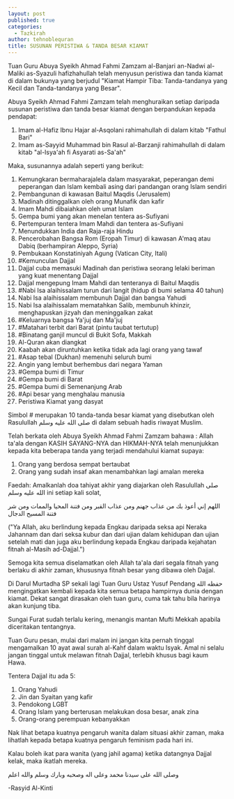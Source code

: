 ```yaml
---
layout: post
published: true
categories:
  - Tazkirah
author: tehnoblequran
title: SUSUNAN PERISTIWA & TANDA BESAR KIAMAT
---
```

Tuan Guru Abuya Syeikh Ahmad Fahmi Zamzam al-Banjari an-Nadwi al-Maliki as-Syazuli hafizhahullah telah menyusun peristiwa dan tanda kiamat di dalam bukunya yang berjudul "Kiamat Hampir Tiba: Tanda-tandanya yang Kecil dan Tanda-tandanya yang Besar".

Abuya Syeikh Ahmad Fahmi Zamzam telah menghuraikan setiap daripada susunan peristiwa dan tanda besar kiamat dengan berpandukan kepada pendapat:

1) Imam al-Hafiz Ibnu Hajar al-Asqolani rahimahullah di dalam kitab "Fathul Bari"
2) Imam as-Sayyid Muhammad bin Rasul al-Barzanji rahimahullah di dalam kitab "al-Isya'ah fi Asyarati as-Sa'ah" 

Maka, susunannya adalah seperti yang berikut:

1. Kemungkaran bermaharajalela dalam masyarakat, peperangan demi peperangan dan Islam kembali asing dari pandangan orang Islam sendiri
2. Pembangunan di kawasan Baitul Maqdis (Jerusalem) 
3. Madinah ditinggalkan oleh orang Munafik dan kafir
4. Imam Mahdi dibaiahkan oleh umat Islam
5. Gempa bumi yang akan menelan tentera as-Sufiyani
6. Pertempuran tentera Imam Mahdi dan tentera as-Sufiyani
7. Menundukkan India dan Raja-raja Hindu
8. Pencerobahan Bangsa Rom (Eropah Timur) di kawasan A'maq atau Dabiq (berhampiran Aleppo, Syria) 
9. Pembukaan Konstatiniyah Agung (Vatican City, Itali) 
10. #Kemunculan Dajjal
11. Dajjal cuba memasuki Madinah dan peristiwa seorang lelaki beriman yang kuat menentang Dajjal
12. Dajjal mengepung Imam Mahdi dan tenteranya di Baitul Maqdis 
13. #Nabi Isa alaihissalam turun dari langit (hidup di bumi selama 40 tahun)
14. Nabi Isa alaihissalam membunuh Dajjal dan bangsa Yahudi 
15. Nabi Isa alaihissalam mematahkan Salib, membunuh khinzir, menghapuskan jizyah dan meninggalkan zakat
16. #Keluarnya bangsa Ya'juj dan Ma'juj
17. #Matahari terbit dari Barat (pintu taubat tertutup) 
18. #Binatang ganjil muncul di Bukit Sofa, Makkah
19. Al-Quran akan diangkat
20. Kaabah akan diruntuhkan ketika tidak ada lagi orang yang tawaf
21. #Asap tebal (Dukhan) memenuhi seluruh bumi 
22. Angin yang lembut berhembus dari negara Yaman 
23. #Gempa bumi di Timur
24. #Gempa bumi di Barat
25. #Gempa bumi di Semenanjung Arab
26. #Api besar yang menghalau manusia 
27. Peristiwa Kiamat yang dasyat

Simbol # merupakan 10 tanda-tanda besar kiamat yang disebutkan oleh Rasulullah صلى الله عليه وسلم di dalam sebuah hadis riwayat Muslim. 

Telah berkata oleh Abuya Syeikh Ahmad Fahmi Zamzam bahawa : Allah ta'ala dengan KASIH SAYANG-NYA dan HIKMAH-NYA telah menunjukkan kepada kita beberapa tanda yang terjadi mendahului kiamat supaya:

1. Orang yang berdosa sempat bertaubat
2. Orang yang sudah insaf akan menambahkan lagi amalan mereka

Faedah: Amalkanlah doa tahiyat akhir yang diajarkan oleh Rasulullah صلى الله عليه وسلم ini setiap kali solat,

اللهم إني أعوذ بك من عذاب جهنم ومن عذاب القبر ومن فتنة المحيا والممات ومن شر فتنة المسيح الدجال

("Ya Allah, aku berlindung kepada Engkau daripada seksa api Neraka Jahannam dan dari seksa kubur dan dari ujian dalam kehidupan dan ujian setelah mati dan juga aku berlindung kepada Engkau daripada kejahatan fitnah al-Masih ad-Dajjal.")

Semoga kita semua diselamatkan oleh Allah ta'ala dari segala fitnah yang berlaku di akhir zaman, khususnya fitnah besar yang dibawa oleh Dajjal. 

Di Darul Murtadha SP sekali lagi Tuan Guru Ustaz Yusuf Pendang حفظه الله mengingatkan kembali kepada kita semua betapa hampirnya dunia dengan kiamat. Dekat sangat dirasakan oleh tuan guru, cuma tak tahu bila harinya akan kunjung tiba.

Sungai Furat sudah terlalu kering, menangis mantan Mufti Mekkah apabila diceritakan tentangnya.

Tuan Guru pesan, mulai dari malam ini jangan kita pernah tinggal mengamalkan 10 ayat awal surah al-Kahf dalam waktu Isyak. Amal ni selalu jangan tinggal untuk melawan fitnah Dajjal, terlebih khusus bagi kaum Hawa.

Tentera Dajjal itu ada 5:
1. Orang Yahudi
2. Jin dan Syaitan yang kafir
3. Pendokong LGBT
4. Orang Islam yang berterusan melakukan dosa besar, anak zina
5. Orang-orang perempuan kebanyakkan

Nak lihat betapa kuatnya pengaruh wanita dalam situasi akhir zaman, maka lihatlah kepada betapa kuatnya pengaruh feminism pada hari ini.

Kalau boleh ikat para wanita (yang jahil agama) ketika datangnya Dajjal kelak, maka ikatlah mereka.

وصلى الله على سيدنا محمد وعلى اله وصحبه وبارك وسلم
والله اعلم

-Rasyid Al-Kinti